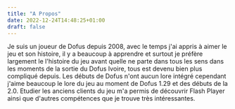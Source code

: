 ```yaml
---
title: "A Propos"
date: 2022-12-24T14:48:25+01:00
draft: false
---
```


Je suis un joueur de Dofus depuis 2008, avec le temps j'ai appris à aimer le jeu et son histoire, il y a beaucoup à apprendre et surtout je préfère largement le l'histoire du jeu avant quelle ne parte dans tous les sens dans les moments de la sortie du Dofus Ivoire, tous est devenu bien plus compliqué depuis. Les débuts de Dofus n'ont aucun lore intégré cependant j'aime beaucoup le lore du jeu au moment de Dofus 1.29 et des débuts de la 2.0. Etudier les anciens clients du jeu m'a permis de découvrir Flash Player ainsi que d'autres compétences que je trouve très intéressantes.

